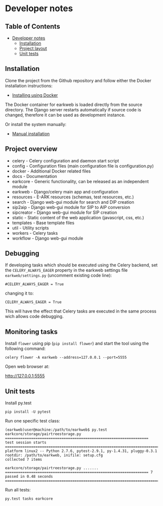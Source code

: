 # Developer notes

## Table of Contents

- [Developer notes](#developer-notes)
  - [Installation](#installation)
  - [Project layout](#project-layout)
  - [Unit tests](#unit-tests)
  
## Installation

Clone the project from the Github repository and follow either the Docker installation instructions:

* [Installing using Docker](./install_docker.md)

The Docker container for earkweb is loaded directly from the source directory. The Django server restarts automatically
if source code is changed, therefore it can be used as development instance.

Or install the system manually:

* [Manual installation](./install_manual.md) 

## Project overview

* celery - Celery configuration and daemon start script
* config - Configuration files (main configuration file is configuration.py)
* docker - Additional Docker related files
* docs - Documentation
* earkcore - Generic functionality, can be released as an independent module
* earkweb - Django/celery main app and configuration
* resources - E-ARK resources (schemas, test resources, etc.)
* search - Django web-gui module for search and DIP creation
* sip2aip - Django web-gui module for SIP to AIP conversion
* sipcreator - Django web-gui module for SIP creation
* static - Static content of the web application (javascript, css, etc.)
* templates - Base template files
* util - Utility scripts
* workers - Celery tasks
* workflow - Django web-gui module

## Debugging

If developing tasks which should be executed using the Celery backend, set the `CELERY_ALWAYS_EAGER` property in the
earkweb settings file `earkweb/settings.py` (uncomment existing code line):

    #CELERY_ALWAYS_EAGER = True

changing it to:

    CELERY_ALWAYS_EAGER = True

This will have the effect that Celery tasks are executed in the same process wich allows code debugging.

## Monitoring tasks

Install `flower` using pip (`pip install flower`) and start the tool using the following command: 
 
    celery flower -A earkweb --address=127.0.0.1 --port=5555
    
Open web browser at:

  http://127.0.0.1:5555

## Unit tests 

Install py.test

    pip install -U pytest

Run one specific test class:

    (earkweb)user@machine:/path/to/earkweb$ py.test earkcore/storage/pairtreestorage.py
    ================================================================== test session starts =========================================================================================
    platform linux2 -- Python 2.7.6, pytest-2.9.1, py-1.4.31, pluggy-0.3.1
    rootdir: /path/to/earkweb, inifile: setup.cfg
    collected 7 items 
    
    earkcore/storage/pairtreestorage.py .......
    ================================================================== 7 passed in 0.48 seconds ====================================================================================

Run all tests:

    py.test tasks earkcore
    